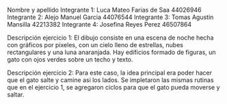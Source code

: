 Nombre y apellido 
Integrante 1: Luca Mateo Farias de Saa 44026946 
Integrante 2: Alejo Manuel Garcia 44076544 
Integrante 3: Tomas Agustin Mansilla 42213382 
Integrante 4: Josefina Reyes Perez 46507864

Descripción ejercicio 1: 
El dibujo consiste en una escena de noche hecha con gráficos por píxeles, con un cielo lleno de estrellas, nubes rectangulares y una luna anaranjada. Hay edificios formado de figuras, un gato con ojos verdes sobre un techo y texto.

Descripción ejercicio 2: 
Para este caso, la idea principal era poder hacer que el gato salte y camine asi los lados.
Se impletaron las mismas rutinas que en el ejercicio 1, se agregaron ciclos para que el gato pueda moverse y saltar.


